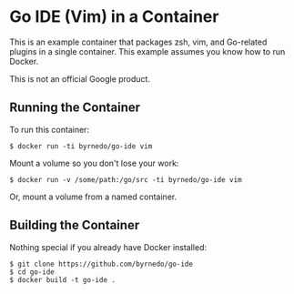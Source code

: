 Go IDE (Vim) in a Container
=========================

This is an example container that packages zsh, vim, and Go-related plugins in a single container.
This example assumes you know how to run Docker.

This is not an official Google product.

Running the Container
---------------------
To run this container:

    $ docker run -ti byrnedo/go-ide vim
    
Mount a volume so you don't lose your work:

    $ docker run -v /some/path:/go/src -ti byrnedo/go-ide vim

Or, mount a volume from a named container.

Building the Container
----------------------
Nothing special if you already have Docker installed:

    $ git clone https://github.com/byrnedo/go-ide
    $ cd go-ide
    $ docker build -t go-ide .

